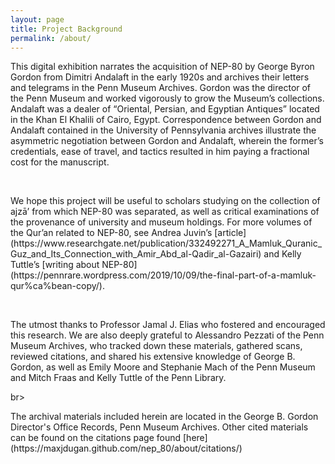 ```yaml
---
layout: page
title: Project Background
permalink: /about/
---
```

<p>This digital exhibition narrates the acquisition of NEP-80 by George Byron Gordon from Dimitri Andalaft in the early 1920s and archives their letters and telegrams in the Penn Museum Archives. Gordon was the director of the Penn Museum and worked vigorously to grow the Museum’s collections. Andalaft was a dealer of “Oriental, Persian, and Egyptian Antiques” located in the Khan El Khalili of Cairo, Egypt. Correspondence between Gordon and Andalaft contained in the University of Pennsylvania archives illustrate the asymmetric negotiation between Gordon and Andalaft, wherein the former’s credentials, ease of travel, and tactics resulted in him paying a fractional cost for the manuscript.</p>
<br>
<p>We hope this project will be useful to scholars studying on the collection of ajzā’ from which NEP-80 was separated, as well as critical examinations of the provenance of university and museum holdings. For more volumes of the Qur’an related to NEP-80, see Andrea Juvin’s [article](https://www.researchgate.net/publication/332492271_A_Mamluk_Quranic_Guz_and_Its_Connection_with_Amir_Abd_al-Qadir_al-Gazairi) and Kelly Tuttle’s [writing about NEP-80](https://pennrare.wordpress.com/2019/10/09/the-final-part-of-a-mamluk-qur%ca%bean-copy/).</p>
<br>
<p>The utmost thanks to Professor Jamal J. Elias who fostered and encouraged this research. We are also deeply grateful to Alessandro Pezzati of the Penn Museum Archives, who tracked down these materials, gathered scans, reviewed citations, and shared his extensive knowledge of George B. Gordon, as well as Emily Moore and Stephanie Mach of the Penn Museum and Mitch Fraas and Kelly Tuttle of the Penn Library.</p>
br>
<p>The archival materials included herein are located in the George B. Gordon Director's Office Records, Penn Museum Archives. Other cited materials can be found on the citations page found [here](https://maxjdugan.github.com/nep_80/about/citations/)</p>
